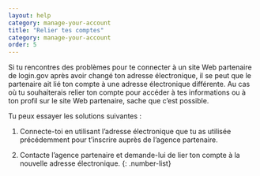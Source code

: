 ```yaml
---
layout: help
category: manage-your-account
title: "Relier tes comptes"
category: manage-your-account
order: 5
---
```

Si tu rencontres des problèmes pour te connecter à un site Web partenaire de login.gov après avoir changé ton adresse électronique, il se peut que le partenaire ait lié ton compte à une adresse électronique différente. Au cas où tu souhaiterais relier ton compte pour accéder à tes informations ou à ton profil sur le site Web partenaire, sache que c’est possible. 

Tu peux essayer les solutions suivantes : 

1. Connecte-toi en utilisant l’adresse électronique que tu as utilisée précédemment pour t’inscrire auprès de l’agence partenaire. 

2. Contacte l’agence partenaire et demande-lui de lier ton compte à la nouvelle adresse électronique.
{: .number-list}